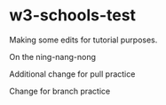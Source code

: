 # w3-schools-test
Making some edits for tutorial purposes.

On the ning-nang-nong

Additional change for pull practice

Change for branch practice
